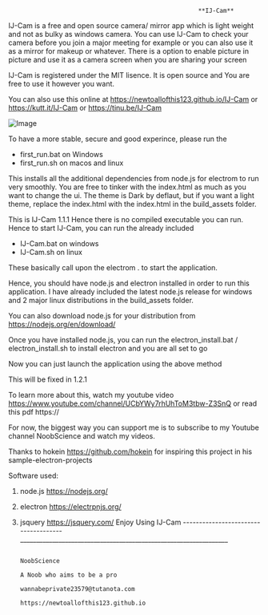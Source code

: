                                                         **IJ-Cam**

IJ-Cam is a free and open source camera/ mirror app which is light weight and not as bulky as windows camera.
You can use IJ-Cam to check your camera before you join a major meeting for example or you can also use it as a mirror for makeup or whatever. There is a option to enable picture in picture and use it as a camera screen when you are sharing your screen

IJ-Cam is registered under the MIT lisence. It is open source and You are free to use it however you want.

You can also use this online at https://newtoallofthis123.github.io/IJ-Cam or https://kutt.it/IJ-Cam or https://tinu.be/IJ-Cam

![Image](https://github.com/newtoallofthis123/IJ-Cam/blob/main/build_assets/icon.ico)


To have a more stable, secure and good experince, please run the 

- first_run.bat on Windows
- first_run.sh  on macos and linux

This installs all the additional dependencies from node.js for electrom to run very smoothly.
You are free to tinker with the index.html as much as you want to change the ui.
The theme is Dark by deflaut, but if you want a light theme, replace the index.html with the index.html in the build_assets folder.

This is IJ-Cam 1.1.1 Hence there is no compiled executable you can run. 
Hence to start IJ-Cam, you can run the already included

- IJ-Cam.bat on windows
- IJ-Cam.sh  on linux

These basically call upon the electrom . to start the application.

Hence, you should have node.js and electron installed in order to run this application.
I have already included the latest node.js release for windows and 2 major linux distributions in the build_assets folder.

You can also download node.js for your distribution from https://nodejs.org/en/download/

Once you have installed node.js, you can run the electron_install.bat / electron_install.sh to install electron and you are all set to go

Now you can just launch the application using the above method

This will be fixed in 1.2.1

To learn more about this, watch my youtube video https://www.youtube.com/channel/UCbYWy7rhUhToM3tbw-Z3SnQ or read this pdf https://

For now, the biggest way you can support me is to subscribe to my Youtube channel NoobScience and watch my videos.

Thanks to hokein https://github.com/hokein for inspiring this project in his sample-electron-projects

Software used:
1. node.js https://nodejs.org/
2. electron https://electrpnjs.org/
3. jsquery https://jsquery.com/
                                                          Enjoy Using IJ-Cam
-------------------------------------_________________________________________________________________
                                                                                                                  
														                                                                                       NoobScience
																															        A Noob who aims to be a pro
																																wannabeprivate23579@tutanota.com
																														      https://newtoallofthis123.github.io
